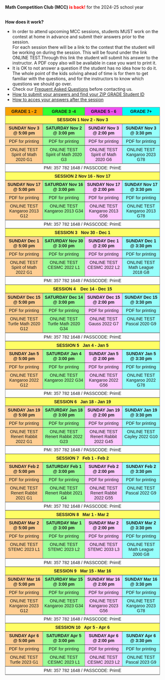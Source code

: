 <b>Math Competition Club (MCC) <font color="red">is back!</font></b> for the 2024-25 school year <br><br>

<b>How does it work?</b>
<br>
 *	 In order to attend upcoming MCC sessions, students MUST work on the contest at home in advance and submit their answers prior to the session. <br>
For each session there will be a link to the contest that the student will be working on during the session. This will be found under the link ONLINE TEST.Through this link the student will submit his answer to the instructor. A PDF copy also will be available in case you want to print it.
 *	It is OK to not answer a question if the student has no idea how to do it. The whole point of the kids solving ahead of time is for them to get familiar with the questions, and for the instructors to know which questions we should go over. <br>
 *	Check our <a href="https://renertmath.github.io/MCC_FAQ">Frequent Asked Questions</a> before contacting us.
 *	<a href="https://renertmath.github.io/MCC_ID_info">How to submit your answers and find your ZIP GRADE Student ID</a>
 *	<a href="https://renertmath.github.io/MCC_results">How to acces your answers after the session</a>

<style type="text/css">
.tg  {border-collapse:collapse;border-spacing:0;}
.tg td{border-color:black;border-style:solid;border-width:1px;font-family:Arial, sans-serif;font-size:14px;
  overflow:hidden;padding:5px 5px;word-break:normal;}
.tg th{border-color:black;border-style:solid;border-width:1px;font-family:Arial, sans-serif;font-size:14px;
  font-weight:normal;overflow:hidden;padding:5px 5px;word-break:normal;}
.tg .tg-8ab3{background-color:#ed4ef1;border-color:inherit;font-weight:bold;text-align:center;vertical-align:top}
.tg .tg-zme7{background-color:#ffce93;border-color:inherit;text-align:center;vertical-align:top}
.tg .tg-c3ow{border-color:inherit;text-align:center;vertical-align:top}
.tg .tg-h4pi{background-color:#34ff34;border-color:inherit;font-weight:bold;text-align:center;vertical-align:top}
.tg .tg-w3ps{background-color:#ffce93;border-color:inherit;font-weight:bold;text-align:center;vertical-align:top}
.tg .tg-8pea{background-color:#fffe65;border-color:inherit;font-weight:bold;text-align:center;vertical-align:top}
.tg .tg-oviw{background-color:#f8a102;border-color:inherit;font-weight:bold;text-align:center;vertical-align:top}
.tg .tg-zdi4{background-color:#04fdf4;border-color:inherit;font-weight:bold;text-align:center;vertical-align:top}
.tg .tg-84w4{background-color:#9aff99;border-color:inherit;font-weight:bold;text-align:center;vertical-align:top}
.tg .tg-jgaf{background-color:#fec9ff;border-color:inherit;font-weight:bold;text-align:center;vertical-align:top}
.tg .tg-jw0j{background-color:#96fffb;border-color:inherit;font-weight:bold;text-align:center;vertical-align:top}
.tg .tg-4m7p{background-color:#9aff99;border-color:inherit;text-align:center;vertical-align:top}
.tg .tg-fxm0{background-color:#fec9ff;border-color:inherit;text-align:center;vertical-align:top}
.tg .tg-gdc4{background-color:#96fffb;border-color:inherit;text-align:center;vertical-align:top}
</style>
<table class="tg"><thead>
  <tr>
    <th class="tg-oviw">GRADE 1 - 2</th>
    <th class="tg-h4pi">GRADE 3 -4</th>
    <th class="tg-8ab3">GRADE 5 - 6</th>
    <th class="tg-zdi4">GRADE 7+</th>
  </tr></thead>
<tbody>
  <tr>
    <td class="tg-8pea" colspan="4">SESSION 1   Nov 2 - Nov 3</td>
  </tr>
  <tr>
    <td class="tg-w3ps">SUNDAY Nov 3 @ 5:00 pm</td>
    <td class="tg-84w4">SATURDAY Nov 2 @ 3:00 pm</td>
    <td class="tg-jgaf">SUNDAY Nov 3 @ 2:00 pm</td>
    <td class="tg-jw0j">SUNDAY Nov 3 @ 3:30 pm</td>
  </tr>
  <tr>
    <td class="tg-zme7">PDF for printing</td>
    <td class="tg-4m7p">PDF for printing</td>
    <td class="tg-fxm0">PDF for printing</td>
    <td class="tg-gdc4">PDF for printing</td>
  </tr>
  <tr>
    <td class="tg-zme7">ONLINE TEST <br>Spirit of Math 2020 G1</td>
    <td class="tg-4m7p">ONLINE TEST <br>Spirit of Math 2020 G3</td>
    <td class="tg-fxm0">ONLINE TEST <br>Spirit of Math 2020 G6</td>
    <td class="tg-gdc4">ONLINE TEST<br>Kangaroo 2023 G78</td>
  </tr>
  <tr>
    <td class="tg-c3ow" colspan="4">PMI: 357 782 1648 / PASSCODE: PrimE</td>
  </tr>
  <tr>
    <td class="tg-8pea" colspan="4">SESSION 2   Nov 16 - Nov 17</td>
  </tr>
  <tr>
    <td class="tg-w3ps">SUNDAY Nov 17 @ 5:00 pm</td>
    <td class="tg-84w4">SATURDAY Nov 16 @ 3:00 pm</td>
    <td class="tg-jgaf">SUNDAY Nov 17 @ 2:00 pm</td>
    <td class="tg-jw0j">SUNDAY Nov 17 @ 3:30 pm</td>
  </tr>
  <tr>
    <td class="tg-zme7">PDF for printing<br></td>
    <td class="tg-4m7p">PDF for printing</td>
    <td class="tg-fxm0">PDF for printing</td>
    <td class="tg-gdc4">PDF for printing</td>
  </tr>
  <tr>
    <td class="tg-zme7">ONLINE TEST<br>Kangaroo 2013 G12</td>
    <td class="tg-4m7p">ONLINE TEST<br>Kangaroo 2013 G34</td>
    <td class="tg-fxm0">ONLINE TEST<br>Kangaroo 2013 G56</td>
    <td class="tg-gdc4">ONLINE TEST<br>Kangaroo 2013 G78</td>
  </tr>
  <tr>
    <td class="tg-c3ow" colspan="4">PMI: 357 782 1648 / PASSCODE: PrimE</td>
  </tr>
  <tr>
    <td class="tg-8pea" colspan="4">SESSION 3&nbsp;&nbsp;&nbsp;Nov 30 - Dec 1</td>
  </tr>
  <tr>
    <td class="tg-w3ps">SUNDAY Dec 1 @ 5:00 pm</td>
    <td class="tg-84w4">SATURDAY Nov 30 @ 3:00 pm</td>
    <td class="tg-jgaf">SUNDAY Dec 1 @ 2:00 pm</td>
    <td class="tg-jw0j">SUNDAY Dec 1 @ 3:30 pm</td>
  </tr>
  <tr>
    <td class="tg-zme7">PDF for printing</td>
    <td class="tg-4m7p">PDF for printing</td>
    <td class="tg-fxm0">PDF for printing</td>
    <td class="tg-gdc4">PDF for printing</td>
  </tr>
  <tr>
    <td class="tg-zme7">ONLINE TEST<br>Spirit of Math 2022 G1</td>
    <td class="tg-4m7p">ONLINE TEST<br>CESMC 2022 L1</td>
    <td class="tg-fxm0">ONLINE TEST<br>CESMC 2022 L2</td>
    <td class="tg-gdc4">ONLINE TEST<br>Math League 2018 G8</td>
  </tr>
  <tr>
    <td class="tg-c3ow" colspan="4">PMI: 357 782 1648 / PASSCODE: PrimE</td>
  </tr>
  <tr>
    <td class="tg-8pea" colspan="4">SESSION 4&nbsp;&nbsp;&nbsp;&nbsp;Dec 14 - Dec 15</td>
  </tr>
  <tr>
    <td class="tg-w3ps">SUNDAY Dec 15 @ 5:00 pm</td>
    <td class="tg-84w4">SATURDAY Dec 14 @ 3:00 pm</td>
    <td class="tg-jgaf">SUNDAY Dec 15 @ 2:00 pm</td>
    <td class="tg-jw0j">SUNDAY Dec 15 @ 3:30 pm</td>
  </tr>
  <tr>
    <td class="tg-zme7">PDF for printing</td>
    <td class="tg-4m7p">PDF for printing</td>
    <td class="tg-fxm0">PDF for printing</td>
    <td class="tg-gdc4">PDF for printing</td>
  </tr>
  <tr>
    <td class="tg-zme7">ONLINE TEST<br>Turtle Math 2020 G12</td>
    <td class="tg-4m7p">ONLINE TEST<br>Turtle Math 2020 G34</td>
    <td class="tg-fxm0">ONLINE TEST<br>Gauss 2022 G7</td>
    <td class="tg-gdc4">ONLINE TEST<br>Pascal 2020 G9</td>
  </tr>
  <tr>
    <td class="tg-c3ow" colspan="4">PMI: 357 782 1648 / PASSCODE: PrimE</td>
  </tr>
  <tr>
    <td class="tg-8pea" colspan="4">SESSION 5&nbsp;&nbsp;&nbsp;Jan 4 - Jan 5</td>
  </tr>
  <tr>
    <td class="tg-w3ps">SUNDAY Jan 5 @ 5:00 pm</td>
    <td class="tg-84w4">SATURDAY Jan 4 @ 3:00 pm</td>
    <td class="tg-jgaf">SUNDAY Jan 5 @ 2:00 pm</td>
    <td class="tg-jw0j">SUNDAY Jan 5 @ 3:30 pm</td>
  </tr>
  <tr>
    <td class="tg-zme7">PDF for printing</td>
    <td class="tg-4m7p">PDF for printing</td>
    <td class="tg-fxm0">PDF for printing</td>
    <td class="tg-gdc4">PDF for printing</td>
  </tr>
  <tr>
    <td class="tg-zme7">ONLINE TEST<br>Kangaroo 2022 G12</td>
    <td class="tg-4m7p">ONLINE TEST<br>Kangaroo 2022 G34</td>
    <td class="tg-fxm0">ONLINE TEST<br>Kangaroo 2022 G56</td>
    <td class="tg-gdc4">ONLINE TEST<br>Kangaroo 2022 G78</td>
  </tr>
  <tr>
    <td class="tg-c3ow" colspan="4">PMI: 357 782 1648 / PASSCODE: PrimE</td>
  </tr>
  <tr>
    <td class="tg-8pea" colspan="4">SESSION 6&nbsp;&nbsp;&nbsp;Jan 18 - Jan 19</td>
  </tr>
  <tr>
    <td class="tg-w3ps">SUNDAY Jan 19 @ 5:00 pm</td>
    <td class="tg-84w4">SATURDAY Jan 18 @ 3:00 pm</td>
    <td class="tg-jgaf">SUNDAY Jan 19 @ 2:00 pm</td>
    <td class="tg-jw0j">SUNDAY Jan 19 @ 3:30 pm</td>
  </tr>
  <tr>
    <td class="tg-zme7">PDF for printing</td>
    <td class="tg-4m7p">PDF for printing</td>
    <td class="tg-fxm0">PDF for printing</td>
    <td class="tg-gdc4">PDF for printing</td>
  </tr>
  <tr>
    <td class="tg-zme7">ONLINE TEST<br>Renert Rabbit 2022 G1</td>
    <td class="tg-4m7p">ONLINE TEST<br>Renert Rabbit 2022 G23</td>
    <td class="tg-fxm0">ONLINE TEST<br>Renert Rabbit 2022 G45</td>
    <td class="tg-gdc4">ONLINE TEST<br>Cayley 2022 G10</td>
  </tr>
  <tr>
    <td class="tg-c3ow" colspan="4">PMI: 357 782 1648 / PASSCODE: PrimE</td>
  </tr>
  <tr>
    <td class="tg-8pea" colspan="4">SESSION 7&nbsp;&nbsp;&nbsp;Feb 1 - Feb 2</td>
  </tr>
  <tr>
    <td class="tg-w3ps">SUNDAY Feb 2 @ 5:00 pm</td>
    <td class="tg-84w4">SATURDAY Feb 1 @ 3:00 pm</td>
    <td class="tg-jgaf">SUNDAY Feb 2 @ 2:00 pm</td>
    <td class="tg-jw0j">SUNDAY Feb 2 @ 3:30 pm</td>
  </tr>
  <tr>
    <td class="tg-zme7">PDF for printing</td>
    <td class="tg-4m7p">PDF for printing</td>
    <td class="tg-fxm0">PDF for printing</td>
    <td class="tg-gdc4">PDF for printing</td>
  </tr>
  <tr>
    <td class="tg-zme7">ONLINE TEST<br>Renert Rabbit 2021 G1</td>
    <td class="tg-4m7p">ONLINE TEST<br>Renert Rabbit 2021 G4</td>
    <td class="tg-fxm0">ONLINE TEST<br>Renert Rabbit 2022 G55</td>
    <td class="tg-gdc4">ONLINE TEST<br>Pascal 2022 G9</td>
  </tr>
  <tr>
    <td class="tg-c3ow" colspan="4">PMI: 357 782 1648 / PASSCODE: PrimE</td>
  </tr>
  <tr>
    <td class="tg-8pea" colspan="4">SESSION 8&nbsp;&nbsp;&nbsp;Mar 1 - Mar 2</td>
  </tr>
  <tr>
    <td class="tg-w3ps">SUNDAY Mar 2 @ 5:00 pm</td>
    <td class="tg-84w4">SATURDAY Mar 1 @ 3:00 pm</td>
    <td class="tg-jgaf">SUNDAY Mar 2 @ 2:00 pm</td>
    <td class="tg-jw0j">SUNDAY Mar 2 @ 3:30 pm</td>
  </tr>
  <tr>
    <td class="tg-zme7">PDF for printing</td>
    <td class="tg-4m7p">PDF for printing</td>
    <td class="tg-fxm0">PDF for printing</td>
    <td class="tg-gdc4">PDF for printing</td>
  </tr>
  <tr>
    <td class="tg-zme7">ONLINE TEST<br>STEMC 2023 L1</td>
    <td class="tg-4m7p">ONLINE TEST<br>STEMC 2023 L2</td>
    <td class="tg-fxm0">ONLINE TEST<br>STEMC 2033 L3</td>
    <td class="tg-gdc4">ONLINE TEST<br>Math League 2000 G8</td>
  </tr>
  <tr>
    <td class="tg-c3ow" colspan="4">PMI: 357 782 1648 / PASSCODE: PrimE</td>
  </tr>
  <tr>
    <td class="tg-8pea" colspan="4">SESSION 9&nbsp;&nbsp;&nbsp;Mar 15 - Mar 16</td>
  </tr>
  <tr>
    <td class="tg-w3ps">SUNDAY Mar 16 @ 5:00 pm</td>
    <td class="tg-84w4">SATURDAY Mar 15 @ 3:00 pm</td>
    <td class="tg-jgaf">SUNDAY Mar 16 @ 2:00 pm</td>
    <td class="tg-jw0j">SUNDAY Mar 16 @ 3:30 pm</td>
  </tr>
  <tr>
    <td class="tg-zme7">PDF for printing</td>
    <td class="tg-4m7p">PDF for printing</td>
    <td class="tg-fxm0">PDF for printing</td>
    <td class="tg-gdc4">PDF for printing</td>
  </tr>
  <tr>
    <td class="tg-zme7">ONLINE TEST<br>Kangaroo 2023 G12</td>
    <td class="tg-4m7p">ONLINE TEST<br>Kangaroo 2023 G34<br></td>
    <td class="tg-fxm0">ONLINE TEST<br>Kangaroo 2023 G56<br></td>
    <td class="tg-gdc4">ONLINE TEST<br>Kangaroo 2023 G78<br></td>
  </tr>
  <tr>
    <td class="tg-c3ow" colspan="4">PMI: 357 782 1648 / PASSCODE: PrimE</td>
  </tr>
  <tr>
    <td class="tg-8pea" colspan="4">SESSION 10&nbsp;&nbsp;&nbsp;Apr 5 - Apr 6</td>
  </tr>
  <tr>
    <td class="tg-w3ps">SUNDAY Apr 6 @ 5:00 pm</td>
    <td class="tg-84w4">SATURDAY Apr 5 @ 3:00 pm</td>
    <td class="tg-jgaf">SUNDAY Apr 6 @ 2:00 pm</td>
    <td class="tg-jw0j">SUNDAY Apr 6 @ 3:30 pm</td>
  </tr>
  <tr>
    <td class="tg-zme7">PDF for printing</td>
    <td class="tg-4m7p">PDF for printing</td>
    <td class="tg-fxm0">PDF for printing</td>
    <td class="tg-gdc4">PDF for printing</td>
  </tr>
  <tr>
    <td class="tg-zme7">ONLINE TEST<br>Turtle 2023 G1</td>
    <td class="tg-4m7p">ONLINE TEST<br>CESMC 2023 L1</td>
    <td class="tg-fxm0">ONLINE TEST<br>CESMC 2023 L2</td>
    <td class="tg-gdc4">ONLINE TEST<br>Pascal 2023 G9</td>
  </tr>
  <tr>
    <td class="tg-c3ow" colspan="4">PMI: 357 782 1648 / PASSCODE: PrimE</td>
  </tr>
</tbody></table>


